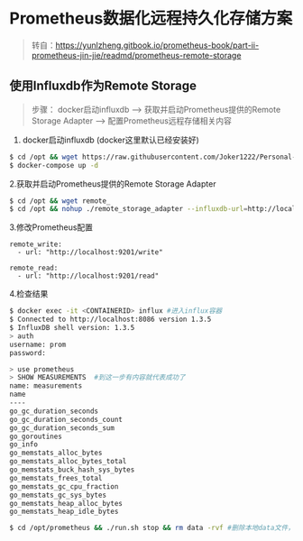 # Prometheus数据化远程持久化存储方案
> 转自：https://yunlzheng.gitbook.io/prometheus-book/part-ii-prometheus-jin-jie/readmd/prometheus-remote-storage

## 使用Influxdb作为Remote Storage
> 步骤： docker启动influxdb --> 获取并启动Prometheus提供的Remote Storage Adapter --> 配置Prometheus远程存储相关内容

1. docker启动influxdb (docker这里默认已经安装好)<br>
~~~bash
$ cd /opt && wget https://raw.githubusercontent.com/Joker1222/Personal-Server-Monitor/master/remote_storage/docker-compose.yml
$ docker-compose up -d
~~~

2.获取并启动Prometheus提供的Remote Storage Adapter
~~~bash
$ cd /opt && wget remote_
$ cd /opt && nohup ./remote_storage_adapter --influxdb-url=http://localhost:8086 --influxdb.username=prom --influxdb.database=prometheus --influxdb.retention-policy=autogen > remote.log &
~~~

3.修改Prometheus配置
~~~vim
remote_write:
  - url: "http://localhost:9201/write"

remote_read:
  - url: "http://localhost:9201/read"
~~~

4.检查结果
~~~bash
$ docker exec -it <CONTAINERID> influx #进入influx容器
$ Connected to http://localhost:8086 version 1.3.5
$ InfluxDB shell version: 1.3.5
> auth
username: prom
password:

> use prometheus
> SHOW MEASUREMENTS  #到这一步有内容就代表成功了
name: measurements
name
----
go_gc_duration_seconds
go_gc_duration_seconds_count
go_gc_duration_seconds_sum
go_goroutines
go_info
go_memstats_alloc_bytes
go_memstats_alloc_bytes_total
go_memstats_buck_hash_sys_bytes
go_memstats_frees_total
go_memstats_gc_cpu_fraction
go_memstats_gc_sys_bytes
go_memstats_heap_alloc_bytes
go_memstats_heap_idle_bytes
~~~

~~~bash
$ cd /opt/prometheus && ./run.sh stop && rm data -rvf #删除本地data文件，然后重启，观察是否能够从influxdb中恢复数据
~~~
